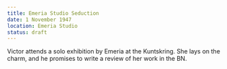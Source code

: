 ```yaml
---
title: Emeria Studio Seduction
date: 1 November 1947
location: Emeria Studio
status: draft       
---
```


Victor attends a solo exhibition by Emeria at the Kuntskring. She lays on the charm, and he promises to write a review of her work in the BN. 
